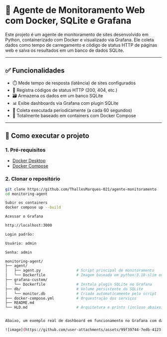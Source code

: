 # 📡 Agente de Monitoramento Web com Docker, SQLite e Grafana

Este projeto é um agente de monitoramento de sites desenvolvido em Python, containerizado com Docker e visualizado via Grafana. Ele coleta dados como tempo de carregamento e código de status HTTP de páginas web e salva os resultados em um banco de dados SQLite.

---

## ✅ Funcionalidades

- ⏱️ Mede tempo de resposta (latência) de sites configurados
- 📶 Registra códigos de status HTTP (200, 404, etc.)
- 🗃️ Armazena os dados em um banco SQLite 
- 📊 Exibe dashboards via Grafana com plugin SQLite
- 🔁 Coleta executada periodicamente (a cada 60 segundos)
- 🐳 Totalmente baseado em containers com Docker Compose

---

## 🚀 Como executar o projeto

### 1. Pré-requisitos

- [Docker Desktop](https://www.docker.com/products/docker-desktop)
- [Docker Compose](https://docs.docker.com/compose/)

### 2. Clonar o repositório

```bash
git clone https://github.com/ThallesMarques-021/agente-monitoramento
cd monitoring-agent

Subir os containers
docker compose up --build

Acessar o Grafana

http://localhost:3000

Login padrão:

Usuário: admin

Senha: admin

monitoring-agent/
├── agent/
│   ├── agent.py                # Script principal de monitoramento
│   └── Dockerfile              # Imagem baseada em python:3.10-slim ou personalizada
├── grafana-custom/
│   └── Dockerfile              # Instala plugin SQLite no Grafana
├── db/                         # Volume persistente do SQLite
│   └── monitor.db              # Criado automaticamente pelo script
├── docker-compose.yml          # Orquestração dos serviços
├── README.md
└── HLD.md                      # Arquitetura e prints (incluso abaixo)


Abaixo, um exemplo real de dashboard em funcionamento no Grafana com dados do agente:

![image](https://github.com/user-attachments/assets/99f39744-7edb-4123-b7fa-5c5a07a7bd3c)

